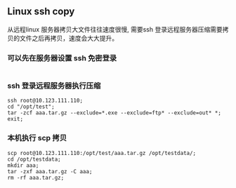 
## Linux ssh copy

从远程linux 服务器拷贝大文件往往速度很慢, 需要ssh 登录远程服务器压缩需要拷贝的文件之后再拷贝，速度会大大提升。


### 可以先在服务器设置 ssh 免密登录

```

```

### ssh 登录远程服务器执行压缩

```
ssh root@10.123.111.110;
cd "/opt/test";
tar -zcf aaa.tar.gz --exclude=*.exe --exclude=ftp* --exclude=out* *;
exit;
```

### 本机执行 scp 拷贝

```
scp root@10.123.111.110:/opt/test/aaa.tar.gz /opt/testdata/;
cd /opt/testdata;
mkdir aaa;
tar -zxf aaa.tar.gz -C aaa;
rm -rf aaa.tar.gz;
```
